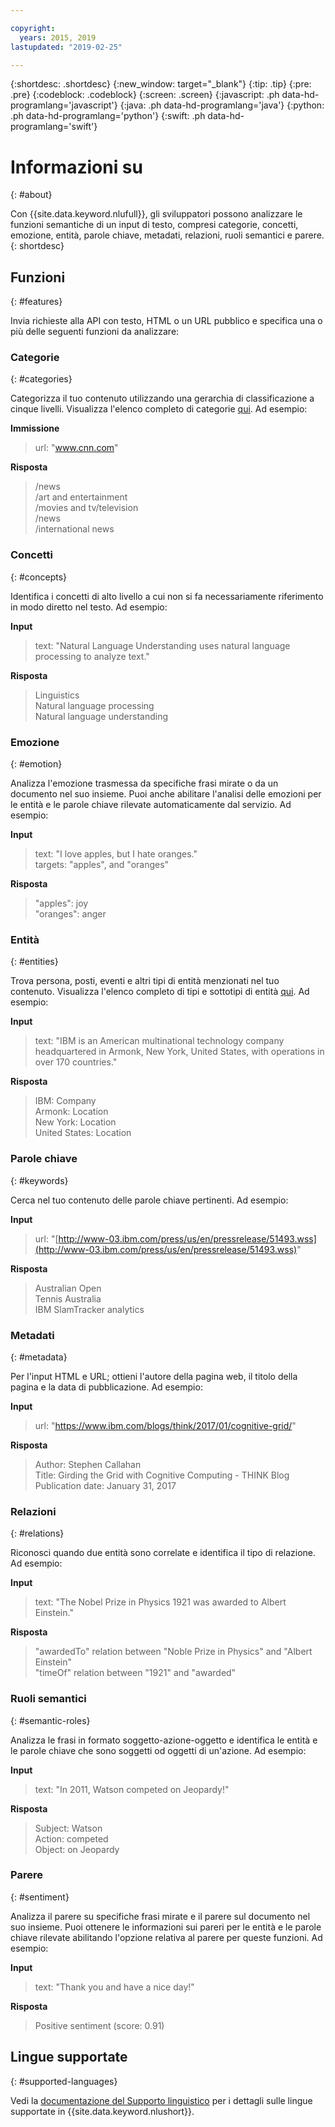 ```yaml
---

copyright:
  years: 2015, 2019
lastupdated: "2019-02-25"

---
```


{:shortdesc: .shortdesc}
{:new_window: target="_blank"}
{:tip: .tip}
{:pre: .pre}
{:codeblock: .codeblock}
{:screen: .screen}
{:javascript: .ph data-hd-programlang='javascript'}
{:java: .ph data-hd-programlang='java'}
{:python: .ph data-hd-programlang='python'}
{:swift: .ph data-hd-programlang='swift'}

# Informazioni su
{: #about}

Con {{site.data.keyword.nlufull}}, gli sviluppatori possono analizzare le funzioni semantiche di un input di testo, compresi categorie, concetti, emozione, entità, parole chiave, metadati, relazioni, ruoli semantici e parere.
{: shortdesc}

## Funzioni
{: #features}

Invia richieste alla API con testo, HTML o un URL pubblico e specifica una o più delle seguenti funzioni da analizzare:

### Categorie
{: #categories}

Categorizza il tuo contenuto utilizzando una gerarchia di classificazione a cinque livelli. Visualizza l'elenco completo di categorie [qui](/docs/services/natural-language-understanding?topic=natural-language-understanding-categories-hierarchy). Ad esempio:

**Immissione**
> url: "www.cnn.com"

**Risposta**
> /news </br>
> /art and entertainment </br>
> /movies and tv/television </br>
> /news </br>
> /international news

### Concetti
{: #concepts}

Identifica i concetti di alto livello a cui non si fa necessariamente riferimento in modo diretto nel testo. Ad esempio:

**Input**
> text: "Natural Language Understanding uses natural language processing to analyze text."

**Risposta**
> Linguistics </br>
> Natural language processing </br>
> Natural language understanding

### Emozione
{: #emotion}

Analizza l'emozione trasmessa da specifiche frasi mirate o da un documento nel suo insieme. Puoi anche abilitare l'analisi delle emozioni per le entità e le parole chiave rilevate automaticamente dal servizio. Ad esempio:

**Input**
> text: "I love apples, but I hate oranges." </br>
> targets: "apples", and "oranges"

**Risposta**
> "apples": joy </br>
> "oranges": anger

### Entità
{: #entities}

Trova persona, posti, eventi e altri tipi di entità menzionati nel tuo contenuto. Visualizza l'elenco completo di tipi e sottotipi di entità [qui](/docs/services/natural-language-understanding?topic=natural-language-understanding-entity-type-systems). Ad esempio:

**Input**
> text: "IBM is an American multinational technology company headquartered in Armonk, New York, United States, with operations in over 170 countries."

**Risposta**
> IBM: Company </br>
> Armonk: Location </br>
> New York: Location </br>
> United States: Location

### Parole chiave
{: #keywords}

Cerca nel tuo contenuto delle parole chiave pertinenti. Ad esempio:

**Input**
>url: "[http://www-03.ibm.com/press/us/en/pressrelease/51493.wss](http://www-03.ibm.com/press/us/en/pressrelease/51493.wss)"

**Risposta**
>Australian Open </br>
>Tennis Australia </br>
>IBM SlamTracker analytics

### Metadati
{: #metadata}

Per l'input HTML e URL; ottieni l'autore della pagina web, il titolo della pagina e la data di pubblicazione. Ad esempio:

**Input**
>url: "https://www.ibm.com/blogs/think/2017/01/cognitive-grid/"

**Risposta**
>Author: Stephen Callahan </br>
>Title: Girding the Grid with Cognitive Computing - THINK Blog </br>
>Publication date: January 31, 2017

### Relazioni
{: #relations}

Riconosci quando due entità sono correlate e identifica il tipo di relazione. Ad esempio:

**Input**
>text: "The Nobel Prize in Physics 1921 was awarded to Albert Einstein."

**Risposta**
>"awardedTo" relation between "Noble Prize in Physics" and "Albert Einstein" </br>
>"timeOf" relation between "1921" and "awarded"

### Ruoli semantici
{: #semantic-roles}

Analizza le frasi in formato soggetto-azione-oggetto e identifica le entità e le parole chiave che sono soggetti od oggetti di un'azione. Ad esempio:

**Input**
>text: "In 2011, Watson competed on Jeopardy!"

**Risposta**
>Subject: Watson </br>
>Action: competed </br>
>Object: on Jeopardy

### Parere
{: #sentiment}

Analizza il parere su specifiche frasi mirate e il parere sul documento nel suo insieme. Puoi ottenere le informazioni sui pareri per le entità e le parole chiave rilevate abilitando l'opzione relativa al parere per queste funzioni. Ad esempio:

**Input**
>text: "Thank you and have a nice day!"

**Risposta**
>Positive sentiment (score: 0.91)

## Lingue supportate
{: #supported-languages}

Vedi la [documentazione del Supporto linguistico](/docs/services/natural-language-understanding?topic=natural-language-understanding-language-support) per i dettagli sulle lingue supportate in {{site.data.keyword.nlushort}}.
